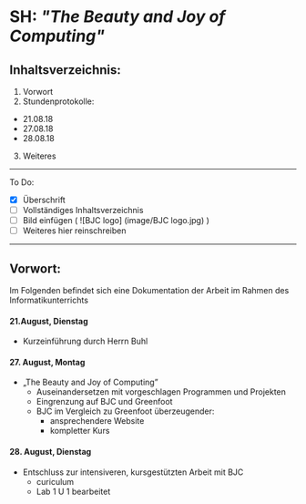 # SH: _"The Beauty and Joy of Computing"_  

## Inhaltsverzeichnis:
1. Vorwort
2. Stundenprotokolle:
  * 21.08.18  
  * 27.08.18 
  * 28.08.18 
3. Weiteres
---------------------------------------------------
To Do: 
- [x] Überschrift
- [ ] Vollständiges Inhaltsverzeichnis
- [ ] Bild einfügen (  ![BJC logo] (image/BJC logo.jpg)  )
- [ ] Weiteres hier reinschreiben
        
----------------------------------------------------      
       
## Vorwort:

Im Folgenden befindet sich eine Dokumentation der Arbeit im Rahmen des Informatikunterrichts


#### 21.August, Dienstag 
* Kurzeinführung durch Herrn Buhl

#### 27. August, Montag
* „The Beauty and Joy of Computing”
  * Auseinandersetzen mit vorgeschlagen Programmen und Projekten
  * Eingrenzung auf BJC und Greenfoot
  * BJC im Vergleich zu Greenfoot überzeugender:
    * ansprechendere Website
    * kompletter Kurs
 
 #### 28. August, Dienstag
* Entschluss zur intensiveren, kursgestützten Arbeit mit BJC
  * curiculum
  * Lab 1 U 1 bearbeitet
 
 
